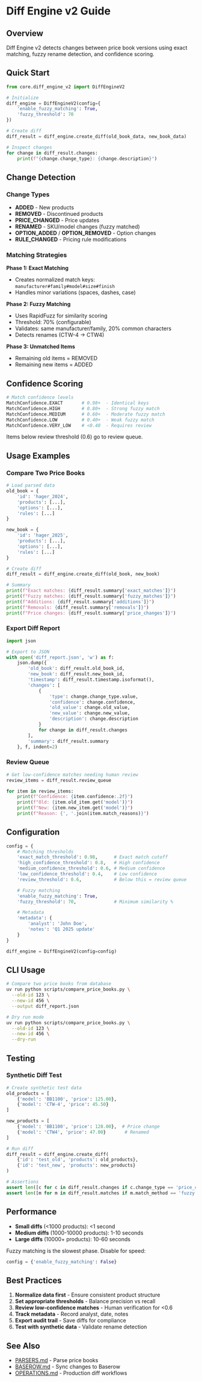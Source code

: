 # Diff Engine v2 Guide

## Overview

Diff Engine v2 detects changes between price book versions using exact matching, fuzzy rename detection, and confidence scoring.

## Quick Start

```python
from core.diff_engine_v2 import DiffEngineV2

# Initialize
diff_engine = DiffEngineV2(config={
    'enable_fuzzy_matching': True,
    'fuzzy_threshold': 70
})

# Create diff
diff_result = diff_engine.create_diff(old_book_data, new_book_data)

# Inspect changes
for change in diff_result.changes:
    print(f"{change.change_type}: {change.description}")
```

## Change Detection

### Change Types
- **ADDED** - New products
- **REMOVED** - Discontinued products
- **PRICE_CHANGED** - Price updates
- **RENAMED** - SKU/model changes (fuzzy matched)
- **OPTION_ADDED** / **OPTION_REMOVED** - Option changes
- **RULE_CHANGED** - Pricing rule modifications

### Matching Strategies

**Phase 1: Exact Matching**
- Creates normalized match keys: `manufacturer#family#model#size#finish`
- Handles minor variations (spaces, dashes, case)

**Phase 2: Fuzzy Matching**
- Uses RapidFuzz for similarity scoring
- Threshold: 70% (configurable)
- Validates: same manufacturer/family, 20% common characters
- Detects renames (CTW-4 → CTW4)

**Phase 3: Unmatched Items**
- Remaining old items = REMOVED
- Remaining new items = ADDED

## Confidence Scoring

```python
# Match confidence levels
MatchConfidence.EXACT       # 0.98+  - Identical keys
MatchConfidence.HIGH        # 0.80+  - Strong fuzzy match
MatchConfidence.MEDIUM      # 0.60+  - Moderate fuzzy match
MatchConfidence.LOW         # 0.40+  - Weak fuzzy match
MatchConfidence.VERY_LOW    # <0.40  - Requires review
```

Items below review threshold (0.6) go to review queue.

## Usage Examples

### Compare Two Price Books

```python
# Load parsed data
old_book = {
    'id': 'hager_2024',
    'products': [...],
    'options': [...],
    'rules': [...]
}

new_book = {
    'id': 'hager_2025',
    'products': [...],
    'options': [...],
    'rules': [...]
}

# Create diff
diff_result = diff_engine.create_diff(old_book, new_book)

# Summary
print(f"Exact matches: {diff_result.summary['exact_matches']}")
print(f"Fuzzy matches: {diff_result.summary['fuzzy_matches']}")
print(f"Additions: {diff_result.summary['additions']}")
print(f"Removals: {diff_result.summary['removals']}")
print(f"Price changes: {diff_result.summary['price_changes']}")
```

### Export Diff Report

```python
import json

# Export to JSON
with open('diff_report.json', 'w') as f:
    json.dump({
        'old_book': diff_result.old_book_id,
        'new_book': diff_result.new_book_id,
        'timestamp': diff_result.timestamp.isoformat(),
        'changes': [
            {
                'type': change.change_type.value,
                'confidence': change.confidence,
                'old_value': change.old_value,
                'new_value': change.new_value,
                'description': change.description
            }
            for change in diff_result.changes
        ],
        'summary': diff_result.summary
    }, f, indent=2)
```

### Review Queue

```python
# Get low-confidence matches needing human review
review_items = diff_result.review_queue

for item in review_items:
    print(f"Confidence: {item.confidence:.2f}")
    print(f"Old: {item.old_item.get('model')}")
    print(f"New: {item.new_item.get('model')}")
    print(f"Reason: {', '.join(item.match_reasons)}")
```

## Configuration

```python
config = {
    # Matching thresholds
    'exact_match_threshold': 0.98,      # Exact match cutoff
    'high_confidence_threshold': 0.8,   # High confidence
    'medium_confidence_threshold': 0.6, # Medium confidence
    'low_confidence_threshold': 0.4,    # Low confidence
    'review_threshold': 0.6,            # Below this = review queue

    # Fuzzy matching
    'enable_fuzzy_matching': True,
    'fuzzy_threshold': 70,              # Minimum similarity %

    # Metadata
    'metadata': {
        'analyst': 'John Doe',
        'notes': 'Q1 2025 update'
    }
}

diff_engine = DiffEngineV2(config=config)
```

## CLI Usage

```bash
# Compare two price books from database
uv run python scripts/compare_price_books.py \
  --old-id 123 \
  --new-id 456 \
  --output diff_report.json

# Dry run mode
uv run python scripts/compare_price_books.py \
  --old-id 123 \
  --new-id 456 \
  --dry-run
```

## Testing

### Synthetic Diff Test

```python
# Create synthetic test data
old_products = [
    {'model': 'BB1100', 'price': 125.00},
    {'model': 'CTW-4', 'price': 45.50}
]

new_products = [
    {'model': 'BB1100', 'price': 128.00},  # Price change
    {'model': 'CTW4', 'price': 47.00}       # Renamed
]

# Run diff
diff_result = diff_engine.create_diff(
    {'id': 'test_old', 'products': old_products},
    {'id': 'test_new', 'products': new_products}
)

# Assertions
assert len([c for c in diff_result.changes if c.change_type == 'price_changed']) == 2
assert len([m for m in diff_result.matches if m.match_method == 'fuzzy']) == 1
```

## Performance

- **Small diffs** (<1000 products): <1 second
- **Medium diffs** (1000-10000 products): 1-10 seconds
- **Large diffs** (10000+ products): 10-60 seconds

Fuzzy matching is the slowest phase. Disable for speed:
```python
config = {'enable_fuzzy_matching': False}
```

## Best Practices

1. **Normalize data first** - Ensure consistent product structure
2. **Set appropriate thresholds** - Balance precision vs recall
3. **Review low-confidence matches** - Human verification for <0.6
4. **Track metadata** - Record analyst, date, notes
5. **Export audit trail** - Save diffs for compliance
6. **Test with synthetic data** - Validate rename detection

## See Also

- [PARSERS.md](PARSERS.md) - Parse price books
- [BASEROW.md](BASEROW.md) - Sync changes to Baserow
- [OPERATIONS.md](OPERATIONS.md) - Production diff workflows